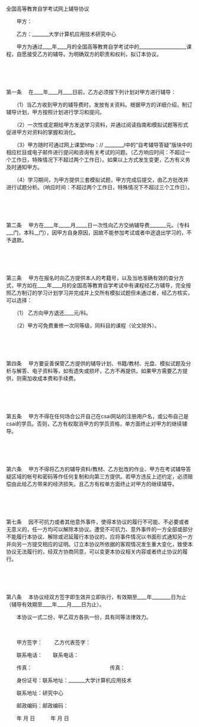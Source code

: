 



全国高等教育自学考试网上辅导协议



 

　　甲方：

　　乙方：_______大学计算机应用技术研究中心　　

　　甲方为通过____年____月的全国高等教育自学考试中的____________________课程，自愿接受乙方的辅导。为明确双方的职责和权利，拟订本协议。

　　

　　

第一条
　在____年____月____日前，乙方必须按下列计划对甲方进行辅导：

　　（1）当乙方收到甲方的辅导费时，发放有关资料。根据甲方的详细介绍，制订辅导计划，甲方按照计划进行学习和提问。

　　（2）一次性或定期给甲方发送学习资料，并通过阅读指南和模拟试题等形式促进甲方对资料的掌握和消化。

　　（3）甲方随时可通过网上课堂http：// ________/中的“自考辅导答疑”版块中的相应栏目或电子邮件进行提问和咨询有关考试的问题。（乙方响应时间：不超过一个工作日，特殊情况下不超过两个工作日）。如果以上方式发生变更，乙方有义务及时通知甲方。

　　（4）学习期间，为甲方提供三套模拟试题，甲方完成后提交，由乙方批改并进行试题分析。（响应时间：不超过两个工作日，特殊情况下不超过三个工作日）。

　　

　　

第二条
　甲方在____年_____月_____日一次性向乙方交纳辅导费_______元。（专科___门，本科__门），因甲方自身原因，因故不能参加考试或者中途退出学习的，不予退款。

　　

　　

第三条
　甲方在报名时向乙方提供本人的考籍号，以及当地准确有效的查分方式，甲方如在____年____月的全国高等教育自学考试中有课程经乙方辅导，完全按照乙方制订的学习计划学习并完成并上交所有模拟试题但未通过者，经乙方核实，可以选择：

　　（1） 乙方向甲方退还____元/科。

　　（2）甲方可免费重修一次同等级，同科目的课程（论文除外）。

　　

　　

第四条
　甲方要妥善保管乙方提供的辅导计划、书籍/教材、光盘、模拟试题及分析与解答、电子资料等，如有遗失或损坏，乙方不再提供。如果甲方需要乙方提供，则需加收成本费和手续费。

　　

　　

第五条
　甲方不得在任何场合公开自己在csai网站的注册用户名，或公布自己是csai的学员。否则，乙方有权取消甲方的学员资格，单方面终止对甲方的继续辅导。

　　

　　

第六条
　甲方不得将乙方的辅导资料/教材、乙方批改的作业、甲方在考试辅导答疑区域的帐号和密码等作任何复制和向第三方提供。若甲方违反上述约定，必须赔偿由此给乙方带来的经济损失。且乙方有权单方面终止对甲方的继续辅导。

　　

　　

第七条
　因不可抗力或者其他意外事件，使得本协议的履行不可能、不必要或者无意义的，任一方均可以解除本协议。遭受不可抗力、意外事件的一方全部或部分不能履行本协议、解除或迟延履行本协议的，应将事件情况以书面形式通知另一方并向另一方提交相应的证明。订立本协议所依据的客观情况发生重大变化，致使本协议无法履行的，经双方协商同意，可以变更本协议相关内容或者终止协议的履行。

　　

　　

第八条
　本协议经双方签字即生效并立即执行，有效期至____年________日为止（辅导有效期至____年____月____日为止）。

　　本协议一式二份，甲乙双方各执一份，具有同等法律效力。　

　　　

　　甲方签字： 　　乙方代表签字：

　　联系电话：　　联系电话：

　　传真：　　　　　　　　　　　　　　　传真：

　　身份证号：联系地址：_______大学计算机应用技术

　　联系地址：研究中心

　　邮政编码：邮政编码：

　　年 月 日　　　年 月 日